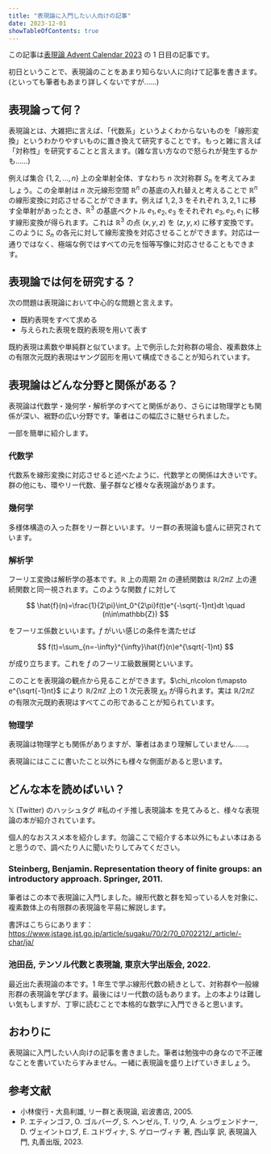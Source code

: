 ```yaml
---
title: "表現論に入門したい人向けの記事"
date: 2023-12-01
showTableOfContents: true
---
```


この記事は[表現論 Advent Calendar 2023](https://adventar.org/calendars/8636) の 1 日目の記事です。

初日ということで、表現論のことをあまり知らない人に向けて記事を書きます。(といっても筆者もあまり詳しくないですが……)

## 表現論って何？

表現論とは、大雑把に言えば、「代数系」というよくわからないものを「線形変換」というわかりやすいものに置き換えて研究することです。もっと雑に言えば「対称性」を研究することと言えます。(雑な言い方なので怒られが発生するかも……)

例えば集合 $\{1,2,\ldots,n\}$ 上の全単射全体、すなわち $n$ 次対称群 $S_n$ を考えてみましょう。この全単射は $n$ 次元線形空間 $\mathbb{R}^n$ の基底の入れ替えと考えることで $\mathbb{R}^n$ の線形変換に対応させることができます。例えば $1,2,3$ をそれぞれ $3,2,1$ に移す全単射があったとき、$\mathbb{R}^3$ の基底ベクトル $e_1,e_2,e_3$ をそれぞれ $e_3,e_2,e_1$ に移す線形変換が得られます。これは $\mathbb{R}^3$ の点 $(x,y,z)$ を $(z,y,x)$ に移す変換です。このように $S_n$ の各元に対して線形変換を対応させることができます。対応は一通りではなく、極端な例ではすべての元を恒等写像に対応させることもできます。

## 表現論では何を研究する？

次の問題は表現論において中心的な問題と言えます。

- 既約表現をすべて求める
- 与えられた表現を既約表現を用いて表す

既約表現は素数や単純群と似ています。上で例示した対称群の場合、複素数体上の有限次元既約表現はヤング図形を用いて構成できることが知られています。

## 表現論はどんな分野と関係がある？

表現論は代数学・幾何学・解析学のすべてと関係があり、さらには物理学とも関係が深い、裾野の広い分野です。筆者はこの幅広さに魅せられました。

一部を簡単に紹介します。

### 代数学

代数系を線形変換に対応させると述べたように、代数学との関係は大きいです。群の他にも、環やリー代数、量子群など様々な表現論があります。

### 幾何学

多様体構造の入った群をリー群といいます。リー群の表現論も盛んに研究されています。

### 解析学

フーリエ変換は解析学の基本です。$\mathbb{R}$ 上の周期 $2\pi$ の連続関数は $\mathbb{R}/2\pi\mathbb{Z}$ 上の連続関数と同一視されます。このような関数 $f$ に対して

$$
\hat{f}(n)=\frac{1}{2\pi}\int_0^{2\pi}f(t)e^{-\sqrt{-1}nt}dt \quad (n\in\mathbb{Z})
$$

をフーリエ係数といいます。$f$ がいい感じの条件を満たせば

$$
f(t)=\sum_{n=-\infty}^{\infty}\hat{f}(n)e^{\sqrt{-1}nt}
$$

が成り立ちます。これを $f$ のフーリエ級数展開といいます。

このことを表現論の観点から見ることができます。$\chi_n\colon t\mapsto e^{\sqrt{-1}nt}$ により $\mathbb{R}/2\pi\mathbb{Z}$ 上の 1 次元表現 $\chi_n$ が得られます。実は $\mathbb{R}/2\pi\mathbb{Z}$ の有限次元既約表現はすべてこの形であることが知られています。

### 物理学

表現論は物理学とも関係がありますが、筆者はあまり理解していません……。

表現論にはここに書いたこと以外にも様々な側面があると思います。

## どんな本を読めばいい？

$\mathbb{X}$ (Twitter) のハッシュタグ #私のイチ推し表現論本 を見てみると、様々な表現論の本が紹介されています。

個人的なおススメ本を紹介します。勿論ここで紹介する本以外にもよい本はあると思うので、調べたり人に聞いたりしてみてください。

### Steinberg, Benjamin. Representation theory of finite groups: an introductory approach. Springer, 2011.

筆者はこの本で表現論に入門しました。線形代数と群を知っている人を対象に、複素数体上の有限群の表現論を平易に解説します。

書評はこちらにあります：https://www.jstage.jst.go.jp/article/sugaku/70/2/70_0702212/_article/-char/ja/

### 池田岳, テンソル代数と表現論, 東京大学出版会, 2022.

最近出た表現論の本です。1 年生で学ぶ線形代数の続きとして、対称群や一般線形群の表現論を学びます。最後にはリー代数の話もあります。上の本よりは難しい気もしますが、丁寧に読むことで本格的な数学に入門できると思います。

## おわりに

表現論に入門したい人向けの記事を書きました。筆者は勉強中の身なので不正確なことを書いていたらすみません。一緒に表現論を盛り上げていきましょう。

## 参考文献

- 小林俊行・大島利雄, リー群と表現論, 岩波書店, 2005.
- P. エティンゴフ, O. ゴルバーグ, S. ヘンゼル, T. リウ, A. シュヴェンドナー, D. ヴェイントロブ, E. ユドヴィナ, S. ゲローヴィチ 著, 西山享 訳, 表現論入門, 丸善出版, 2023.
